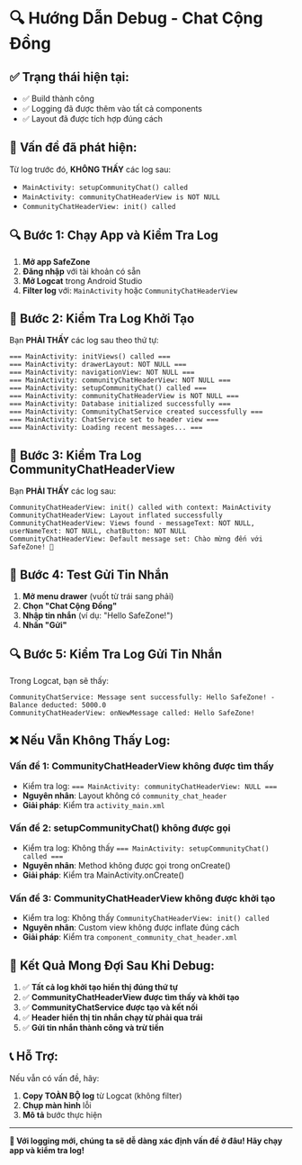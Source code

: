 # 🔍 **Hướng Dẫn Debug - Chat Cộng Đồng**

## ✅ **Trạng thái hiện tại:**
- ✅ Build thành công
- ✅ Logging đã được thêm vào tất cả components
- ✅ Layout đã được tích hợp đúng cách

## 🚨 **Vấn đề đã phát hiện:**
Từ log trước đó, **KHÔNG THẤY** các log sau:
- `MainActivity: setupCommunityChat() called`
- `MainActivity: communityChatHeaderView is NOT NULL`
- `CommunityChatHeaderView: init() called`

## 🔍 **Bước 1: Chạy App và Kiểm Tra Log**

1. **Mở app SafeZone**
2. **Đăng nhập** với tài khoản có sẵn
3. **Mở Logcat** trong Android Studio
4. **Filter log** với: `MainActivity` hoặc `CommunityChatHeaderView`

## 📱 **Bước 2: Kiểm Tra Log Khởi Tạo**

Bạn **PHẢI THẤY** các log sau theo thứ tự:

```
=== MainActivity: initViews() called ===
=== MainActivity: drawerLayout: NOT NULL ===
=== MainActivity: navigationView: NOT NULL ===
=== MainActivity: communityChatHeaderView: NOT NULL ===
=== MainActivity: setupCommunityChat() called ===
=== MainActivity: communityChatHeaderView is NOT NULL ===
=== MainActivity: Database initialized successfully ===
=== MainActivity: CommunityChatService created successfully ===
=== MainActivity: ChatService set to header view ===
=== MainActivity: Loading recent messages... ===
```

## 🎯 **Bước 3: Kiểm Tra Log CommunityChatHeaderView**

Bạn **PHẢI THẤY** các log sau:

```
CommunityChatHeaderView: init() called with context: MainActivity
CommunityChatHeaderView: Layout inflated successfully
CommunityChatHeaderView: Views found - messageText: NOT NULL, userNameText: NOT NULL, chatButton: NOT NULL
CommunityChatHeaderView: Default message set: Chào mừng đến với SafeZone! 💬
```

## 💬 **Bước 4: Test Gửi Tin Nhắn**

1. **Mở menu drawer** (vuốt từ trái sang phải)
2. **Chọn "Chat Cộng Đồng"**
3. **Nhập tin nhắn** (ví dụ: "Hello SafeZone!")
4. **Nhấn "Gửi"**

## 🔍 **Bước 5: Kiểm Tra Log Gửi Tin Nhắn**

Trong Logcat, bạn sẽ thấy:
```
CommunityChatService: Message sent successfully: Hello SafeZone! - Balance deducted: 5000.0
CommunityChatHeaderView: onNewMessage called: Hello SafeZone!
```

## ❌ **Nếu Vẫn Không Thấy Log:**

### **Vấn đề 1: CommunityChatHeaderView không được tìm thấy**
- Kiểm tra log: `=== MainActivity: communityChatHeaderView: NULL ===`
- **Nguyên nhân**: Layout không có `community_chat_header`
- **Giải pháp**: Kiểm tra `activity_main.xml`

### **Vấn đề 2: setupCommunityChat() không được gọi**
- Kiểm tra log: Không thấy `=== MainActivity: setupCommunityChat() called ===`
- **Nguyên nhân**: Method không được gọi trong onCreate()
- **Giải pháp**: Kiểm tra MainActivity.onCreate()

### **Vấn đề 3: CommunityChatHeaderView không được khởi tạo**
- Kiểm tra log: Không thấy `CommunityChatHeaderView: init() called`
- **Nguyên nhân**: Custom view không được inflate đúng cách
- **Giải pháp**: Kiểm tra `component_community_chat_header.xml`

## 🎯 **Kết Quả Mong Đợi Sau Khi Debug:**

1. ✅ **Tất cả log khởi tạo hiển thị đúng thứ tự**
2. ✅ **CommunityChatHeaderView được tìm thấy và khởi tạo**
3. ✅ **CommunityChatService được tạo và kết nối**
4. ✅ **Header hiển thị tin nhắn chạy từ phải qua trái**
5. ✅ **Gửi tin nhắn thành công và trừ tiền**

## 📞 **Hỗ Trợ:**

Nếu vẫn có vấn đề, hãy:
1. **Copy TOÀN BỘ log** từ Logcat (không filter)
2. **Chụp màn hình** lỗi
3. **Mô tả** bước thực hiện

---

**🎯 Với logging mới, chúng ta sẽ dễ dàng xác định vấn đề ở đâu! Hãy chạy app và kiểm tra log!**
